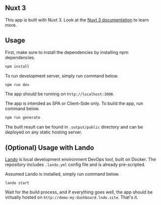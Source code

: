 ## Nuxt 3

This app is built with Nuxt 3. Look at the [Nuxt 3 documentation](https://nuxt.com/docs/getting-started/introduction) to learn more.

## Usage

First, make sure to install the dependencies by installing npm dependencies.

```bash
npm install
```

To run development server, simply run command below.

```bash
npm run dev
```

The app should be running on `http://localhost:3000`.

The app is intended as SPA or Client-Side only. To build the app, run command below.

```bash
npm run generate
```

The built result can be found in `.output/public` directory and can be deployed on any static hosting server.

## (Optional) Usage with Lando

[Lando](https://lando.dev/) is local development environment DevOps tool, built on Docker. The repository includes `.lando.yml` config file and is already pre-scripted.

Assumed Lando is installed, simply run command below.

```
lando start
```

Wait for the build process, and if everything goes well, the app should be virtually hosted on `http://demo-my-dashboard.lndo.site`. That's it.
